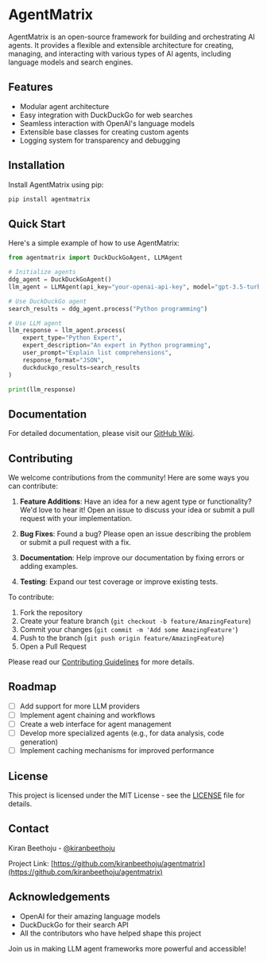 # AgentMatrix

AgentMatrix is an open-source framework for building and orchestrating AI agents. It provides a flexible and extensible architecture for creating, managing, and interacting with various types of AI agents, including language models and search engines.

## Features

- Modular agent architecture
- Easy integration with DuckDuckGo for web searches
- Seamless interaction with OpenAI's language models
- Extensible base classes for creating custom agents
- Logging system for transparency and debugging

## Installation

Install AgentMatrix using pip:

```bash
pip install agentmatrix
```

## Quick Start

Here's a simple example of how to use AgentMatrix:

```python
from agentmatrix import DuckDuckGoAgent, LLMAgent

# Initialize agents
ddg_agent = DuckDuckGoAgent()
llm_agent = LLMAgent(api_key="your-openai-api-key", model="gpt-3.5-turbo")

# Use DuckDuckGo agent
search_results = ddg_agent.process("Python programming")

# Use LLM agent
llm_response = llm_agent.process(
    expert_type="Python Expert",
    expert_description="An expert in Python programming",
    user_prompt="Explain list comprehensions",
    response_format="JSON",
    duckduckgo_results=search_results
)

print(llm_response)
```

## Documentation

For detailed documentation, please visit our [GitHub Wiki](https://github.com/kiranbeethoju/agentmatrix/wiki).

## Contributing

We welcome contributions from the community! Here are some ways you can contribute:

1. **Feature Additions**: Have an idea for a new agent type or functionality? We'd love to hear it! Open an issue to discuss your idea or submit a pull request with your implementation.

2. **Bug Fixes**: Found a bug? Please open an issue describing the problem or submit a pull request with a fix.

3. **Documentation**: Help improve our documentation by fixing errors or adding examples.

4. **Testing**: Expand our test coverage or improve existing tests.

To contribute:

1. Fork the repository
2. Create your feature branch (`git checkout -b feature/AmazingFeature`)
3. Commit your changes (`git commit -m 'Add some AmazingFeature'`)
4. Push to the branch (`git push origin feature/AmazingFeature`)
5. Open a Pull Request

Please read our [Contributing Guidelines](CONTRIBUTING.md) for more details.

## Roadmap

- [ ] Add support for more LLM providers
- [ ] Implement agent chaining and workflows
- [ ] Create a web interface for agent management
- [ ] Develop more specialized agents (e.g., for data analysis, code generation)
- [ ] Implement caching mechanisms for improved performance

## License

This project is licensed under the MIT License - see the [LICENSE](LICENSE) file for details.

## Contact

Kiran Beethoju - [@kiranbeethoju](https://twitter.com/kiranbeethoju)

Project Link: [https://github.com/kiranbeethoju/agentmatrix](https://github.com/kiranbeethoju/agentmatrix)

## Acknowledgements

- OpenAI for their amazing language models
- DuckDuckGo for their search API
- All the contributors who have helped shape this project

Join us in making LLM agent frameworks more powerful and accessible!
